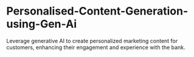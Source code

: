 # Personalised-Content-Generation-using-Gen-Ai
Leverage generative AI to create personalized marketing content for customers, enhancing their engagement and experience with the bank.
